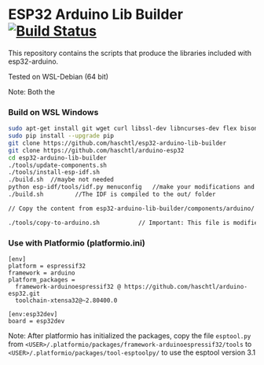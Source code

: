 # ESP32 Arduino Lib Builder [![Build Status](https://travis-ci.org/espressif/esp32-arduino-lib-builder.svg?branch=master)](https://travis-ci.org/espressif/esp32-arduino-lib-builder)

This repository contains the scripts that produce the libraries included with esp32-arduino.

Tested on WSL-Debian (64 bit)

Note: Both the

### Build on WSL Windows
```bash
sudo apt-get install git wget curl libssl-dev libncurses-dev flex bison gperf python python-pip python-setuptools python-serial python-click python-cryptography python-future python-pyparsing python-pyelftools cmake ninja-build ccache
sudo pip install --upgrade pip
git clone https://github.com/haschtl/esp32-arduino-lib-builder
git clone https://github.com/haschtl/arduino-esp32
cd esp32-arduino-lib-builder
./tools/update-components.sh
./tools/install-esp-idf.sh
./build.sh  //maybe not needed
python esp-idf/tools/idf.py menuconfig   //make your modifications and save it as sdkconfig.esp32, sdkconfig.esp32c3 or sdkconfig.esp32s2 in the main directory. Important: The sdkconfig file is automatically overwritten!
./build.sh         //The IDF is compiled to the out/ folder

// Copy the content from esp32-arduino-lib-builder/components/arduino/ to arduino-esp32/

./tools/copy-to-arduino.sh           // Important: This file is modified that it replaces the files in the previously cloned arduino-esp32 repository!
```

### Use with Platformio (platformio.ini)

``````
[env]
platform = espressif32
framework = arduino
platform_packages =
  framework-arduinoespressif32 @ https://github.com/haschtl/arduino-esp32.git
  toolchain-xtensa32@~2.80400.0 

[env:esp32dev]
board = esp32dev
``````

Note: After platformio has initialized the packages, copy the file `esptool.py` from `<USER>/.platformio/packages/framework-arduinoespressif32/tools` to `<USER>/.platformio/packages/tool-esptoolpy/` to use the esptool version 3.1



